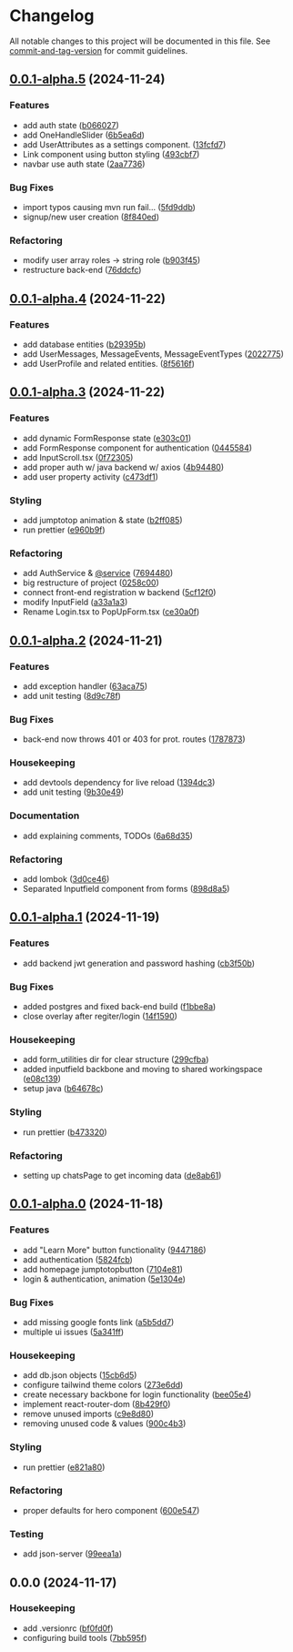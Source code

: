 # Changelog

All notable changes to this project will be documented in this file. See [commit-and-tag-version](https://github.com/absolute-version/commit-and-tag-version) for commit guidelines.

## [0.0.1-alpha.5](https://gitea.kood.tech/karlrometsomelar/match-me/compare/v0.0.1-alpha.4...v0.0.1-alpha.5) (2024-11-24)


### Features

* add auth state ([b066027](https://gitea.kood.tech/karlrometsomelar/match-me/commit/b0660273b31bd1883e02b4e789d0f0406fa01d8e))
* add OneHandleSlider ([6b5ea6d](https://gitea.kood.tech/karlrometsomelar/match-me/commit/6b5ea6d248eab226cfb25094bebac2148aee3c87))
* add UserAttributes as a settings component. ([13fcfd7](https://gitea.kood.tech/karlrometsomelar/match-me/commit/13fcfd7274958b9a771493ed06d5c081a8fecc24))
* Link component using button styling ([493cbf7](https://gitea.kood.tech/karlrometsomelar/match-me/commit/493cbf70df0a332e2ed147152c771973e0f2cd2f))
* navbar use auth state ([2aa7736](https://gitea.kood.tech/karlrometsomelar/match-me/commit/2aa7736f60eaa394f6258cc000716c798ad00f65))


### Bug Fixes

* import typos causing mvn run fail... ([5fd9ddb](https://gitea.kood.tech/karlrometsomelar/match-me/commit/5fd9ddb12135644ca04e16a7c860c2847aaaf3b8))
* signup/new user creation ([8f840ed](https://gitea.kood.tech/karlrometsomelar/match-me/commit/8f840eda444ef5e8540664a52172726fd3c26f20))


### Refactoring

* modify user array roles -> string role ([b903f45](https://gitea.kood.tech/karlrometsomelar/match-me/commit/b903f454d039f0775b5313b62e33c30789205597))
* restructure back-end ([76ddcfc](https://gitea.kood.tech/karlrometsomelar/match-me/commit/76ddcfcc73af7528d18f1361b675347c7f6ebf9b))

## [0.0.1-alpha.4](https://gitea.kood.tech/karlrometsomelar/match-me/compare/v0.0.1-alpha.3...v0.0.1-alpha.4) (2024-11-22)


### Features

* add database entities ([b29395b](https://gitea.kood.tech/karlrometsomelar/match-me/commit/b29395b0a4b685159a6c39fb7bc4e0e6264f49c9))
* add UserMessages, MessageEvents, MessageEventTypes ([2022775](https://gitea.kood.tech/karlrometsomelar/match-me/commit/202277545bb1c3fd5a267270014589918373293b))
* add UserProfile and related entities. ([8f5616f](https://gitea.kood.tech/karlrometsomelar/match-me/commit/8f5616fbc933c84f92871c5ed6d862341750a421))

## [0.0.1-alpha.3](https://gitea.kood.tech/karlrometsomelar/match-me/compare/v0.0.1-alpha.2...v0.0.1-alpha.3) (2024-11-22)


### Features

* add dynamic FormResponse state ([e303c01](https://gitea.kood.tech/karlrometsomelar/match-me/commit/e303c01902f1e39b798c6edde223a503db59e5a6))
* add FormResponse component for authentication ([0445584](https://gitea.kood.tech/karlrometsomelar/match-me/commit/04455849f8877ad5494587c5d811f3e1e73c68ea))
* add InputScroll.tsx ([0f72305](https://gitea.kood.tech/karlrometsomelar/match-me/commit/0f72305eaf4d7b760a9e939de92a2f01223b78d1))
* add proper auth w/ java backend w/ axios ([4b94480](https://gitea.kood.tech/karlrometsomelar/match-me/commit/4b94480f661d106f22ad622f8e1e879317809152))
* add user property activity ([c473df1](https://gitea.kood.tech/karlrometsomelar/match-me/commit/c473df1dfc0f4545fc2c546df9151bb417602444))


### Styling

* add jumptotop animation & state ([b2ff085](https://gitea.kood.tech/karlrometsomelar/match-me/commit/b2ff08588942d25c910c532135588e3f30800587))
* run prettier ([e960b9f](https://gitea.kood.tech/karlrometsomelar/match-me/commit/e960b9f46ac7775cf18ede4635bd3ba346bdada7))


### Refactoring

* add AuthService & [@service](https://gitea.kood.tech/service) ([7694480](https://gitea.kood.tech/karlrometsomelar/match-me/commit/7694480e57f0e35f11ee1eb331ac93e3d67d22cf))
* big restructure of project ([0258c00](https://gitea.kood.tech/karlrometsomelar/match-me/commit/0258c0076d22fbc782cc142f4e5348f4b2cd9310))
* connect front-end registration w backend ([5cf12f0](https://gitea.kood.tech/karlrometsomelar/match-me/commit/5cf12f0b26deb46279d88dee0f5cfb3fdb50ada4))
* modify InputField ([a33a1a3](https://gitea.kood.tech/karlrometsomelar/match-me/commit/a33a1a304ce25e27d5d49f7ef77127ed1520e799))
* Rename Login.tsx to PopUpForm.tsx ([ce30a0f](https://gitea.kood.tech/karlrometsomelar/match-me/commit/ce30a0f3576d5e4961d172f975c8326e2b71cb3a))

## [0.0.1-alpha.2](https://gitea.kood.tech/karlrometsomelar/match-me/compare/v0.0.1-alpha.1...v0.0.1-alpha.2) (2024-11-21)


### Features

* add exception handler ([63aca75](https://gitea.kood.tech/karlrometsomelar/match-me/commit/63aca7596de0f9a4f8357b32ba48fb170398a013))
* add unit testing ([8d9c78f](https://gitea.kood.tech/karlrometsomelar/match-me/commit/8d9c78f32dcc96c3de549b382599e5d240d7619b))


### Bug Fixes

* back-end now throws 401 or 403 for prot. routes ([1787873](https://gitea.kood.tech/karlrometsomelar/match-me/commit/1787873c54c7a7f49de72eee1f0d8f817b19cf22))


### Housekeeping

* add devtools dependency for live reload ([1394dc3](https://gitea.kood.tech/karlrometsomelar/match-me/commit/1394dc329bb6d330359e60362654ee30442e5d98))
* add unit testing ([9b30e49](https://gitea.kood.tech/karlrometsomelar/match-me/commit/9b30e49009e5442bd28a7e59e144eb856c61147f))


### Documentation

* add explaining comments, TODOs ([6a68d35](https://gitea.kood.tech/karlrometsomelar/match-me/commit/6a68d3549c449bad07489c1520c853c3abbe7e78))


### Refactoring

* add lombok ([3d0ce46](https://gitea.kood.tech/karlrometsomelar/match-me/commit/3d0ce46dfbd3269772d23515b4a39c442bdb7ed2))
* Separated Inputfield component from forms ([898d8a5](https://gitea.kood.tech/karlrometsomelar/match-me/commit/898d8a56a372874e8bb7c4e56eb375d711f602e4))

## [0.0.1-alpha.1](https://gitea.kood.tech/karlrometsomelar/match-me/compare/v0.0.1-alpha.0...v0.0.1-alpha.1) (2024-11-19)


### Features

* add backend jwt generation and password hashing ([cb3f50b](https://gitea.kood.tech/karlrometsomelar/match-me/commit/cb3f50b8e48da486b386d4e6a707d78fbea2427d))


### Bug Fixes

* added postgres and fixed back-end build ([f1bbe8a](https://gitea.kood.tech/karlrometsomelar/match-me/commit/f1bbe8ae6486a086971e551515ddbaf25e3faf63))
* close overlay after regiter/login ([14f1590](https://gitea.kood.tech/karlrometsomelar/match-me/commit/14f1590b42ce1ef12278783a8cfd345ffd27ecd0))


### Housekeeping

* add form_utilities dir for clear structure ([299cfba](https://gitea.kood.tech/karlrometsomelar/match-me/commit/299cfba4eabcfab032cb0a664e0eca6630f98e0a))
* added inputfield backbone and moving to shared workingspace ([e08c139](https://gitea.kood.tech/karlrometsomelar/match-me/commit/e08c139c69c117aa12ed59067686ce5bcbd1c12f))
* setup java ([b64678c](https://gitea.kood.tech/karlrometsomelar/match-me/commit/b64678cb618fadf6ba40b88aa67e710b95d073df))


### Styling

* run prettier ([b473320](https://gitea.kood.tech/karlrometsomelar/match-me/commit/b473320be67bfcac3571777c52186afbe4b06607))


### Refactoring

* setting up chatsPage to get incoming data ([de8ab61](https://gitea.kood.tech/karlrometsomelar/match-me/commit/de8ab61553ac354d8befd2d046df27f29930cb7a))

## [0.0.1-alpha.0](https://gitea.kood.tech/karlrometsomelar/match-me/compare/v0.0.0...v0.0.1-alpha.0) (2024-11-18)


### Features

* add "Learn More" button functionality ([9447186](https://gitea.kood.tech/karlrometsomelar/match-me/commit/94471865a922d90c7693d6348fbb5defcc10d79a))
* add authentication ([5824fcb](https://gitea.kood.tech/karlrometsomelar/match-me/commit/5824fcb4c86be5b14b038a5a0521cf24c9dd5493))
* add homepage jumptotopbutton ([7104e81](https://gitea.kood.tech/karlrometsomelar/match-me/commit/7104e8102c26536d101ba0a5d0730912003184a9))
* login & authentication, animation ([5e1304e](https://gitea.kood.tech/karlrometsomelar/match-me/commit/5e1304e7e0cb2ffa439ef9a59ced6803eec43bfb))


### Bug Fixes

* add missing google fonts link ([a5b5dd7](https://gitea.kood.tech/karlrometsomelar/match-me/commit/a5b5dd7b8f9431bdeedb249d259203fe1e36d12a))
* multiple ui issues ([5a341ff](https://gitea.kood.tech/karlrometsomelar/match-me/commit/5a341ff30da5bd078af8347d580425f99dd9f296))


### Housekeeping

* add db.json objects ([15cb6d5](https://gitea.kood.tech/karlrometsomelar/match-me/commit/15cb6d545da6fa74d6ce2c76ed889525cfce7135))
* configure tailwind theme colors ([273e6dd](https://gitea.kood.tech/karlrometsomelar/match-me/commit/273e6dda21d995163150674e67c68aa14dbd1513))
* create necessary backbone for login functionality ([bee05e4](https://gitea.kood.tech/karlrometsomelar/match-me/commit/bee05e438fb8d521aaf4e5024ac86bea91ae75ef))
* implement react-router-dom ([8b429f0](https://gitea.kood.tech/karlrometsomelar/match-me/commit/8b429f098cc307884641bf1e4d78cf1aea5f730c))
* remove unused imports ([c9e8d80](https://gitea.kood.tech/karlrometsomelar/match-me/commit/c9e8d80328c8f470335e334396791c06e57e5717))
* removing unused code & values ([900c4b3](https://gitea.kood.tech/karlrometsomelar/match-me/commit/900c4b368926493e8b301009c1f68973fd8b7454))


### Styling

* run prettier ([e821a80](https://gitea.kood.tech/karlrometsomelar/match-me/commit/e821a8054bbc1c0f26a7f923e87c253b49eae2d6))


### Refactoring

* proper defaults for hero component ([600e547](https://gitea.kood.tech/karlrometsomelar/match-me/commit/600e547bff2b96d35e98b810ed118b95caab299b))


### Testing

* add json-server ([99eea1a](https://gitea.kood.tech/karlrometsomelar/match-me/commit/99eea1ab26b2aa43f7b08f099c5a5263c089d877))

## 0.0.0 (2024-11-17)


### Housekeeping

* add .versionrc ([bf0fd0f](https://gitea.kood.tech/karlrometsomelar/match-me/commit/bf0fd0fe9f1069ac2b79064a8416ad171ffb795d))
* configuring build tools ([7bb595f](https://gitea.kood.tech/karlrometsomelar/match-me/commit/7bb595fb7200f0e0adf0ea4ccde35b73760f104e))
